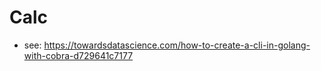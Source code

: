 # Calc

- see: https://towardsdatascience.com/how-to-create-a-cli-in-golang-with-cobra-d729641c7177

